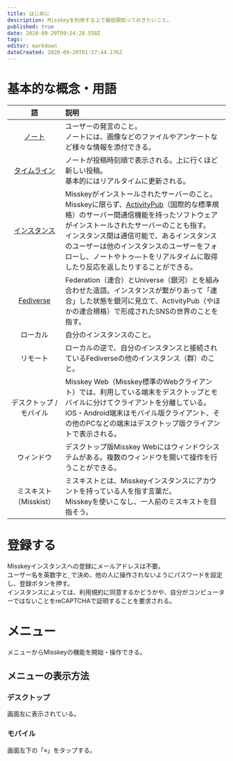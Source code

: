 ```yaml
---
title: はじめに
description: Misskeyを利用する上で最低限知っておきたいこと。
published: true
date: 2020-09-20T09:24:28.558Z
tags: 
editor: markdown
dateCreated: 2020-09-20T01:57:44.176Z
---
```


# 基本的な概念・用語

| 語 | 説明 |
|:-:|:--|
| [ノート](/ja/function/note) | ユーザーの発言のこと。<br>ノートには、画像などのファイルやアンケートなど様々な情報を添付できる。 |
| [タイムライン](/ja/function/tl) | ノートが投稿時刻順で表示される。上に行くほど新しい投稿。<br>基本的にはリアルタイムに更新される。 |
| [インスタンス](/ja/function/instance) | Misskeyがインストールされたサーバーのこと。Misskeyに限らず、[ActivityPub](/activitypub)（国際的な標準規格）のサーバー間通信機能を持ったソフトウェアがインストールされたサーバーのことも指す。<br>インスタンス間は通信可能で、あるインスタンスのユーザーは他のインスタンスのユーザーをフォローし、ノートやトゥ―トをリアルタイムに取得したり反応を返したりすることができる。 |
| [Fediverse](/ja/function/fediverse) | Federation（連合）とUniverse（銀河）とを組み合わせた造語。インスタンスが繋がりあって「連合」した状態を銀河に見立て、ActivityPub（やほかの連合規格）で形成されたSNSの世界のことを指す。 |
| ローカル | 自分のインスタンスのこと。 |
| リモート | ローカルの逆で、自分のインスタンスと接続されているFediverseの他のインスタンス（群）のこと。 |
| デスクトップ / モバイル | Misskey Web（Misskey標準のWebクライアント）では、利用している端末をデスクトップとモバイルに分けてクライアントを分離している。<br>iOS・Android端末はモバイル版クライアント、その他のPCなどの端末はデスクトップ版クライアントで表示される。 |
| ウィンドウ | デスクトップ版Misskey Webにはウィンドウシステムがある。複数のウィンドウを開いて操作を行うことができる。 |
| ミスキスト（Misskist） | ミスキストとは、Misskeyインスタンスにアカウントを持っている人を指す言葉だ。<br>Misskeyを使いこなし、一人前のミスキストを目指そう。 |

# 登録する
Misskeyインスタンスへの登録にメールアドレスは不要。  
ユーザー名を英数字と`_`で決め、他の人に操作されないようにパスワードを設定し、登録ボタンを押す。  
インスタンスによっては、利用規約に同意するかどうかや、自分がコンピューターではないことをreCAPTCHAで証明することを要求される。

# メニュー
メニューからMisskeyの機能を開始・操作できる。

## メニューの表示方法
### デスクトップ
画面左に表示されている。

### モバイル
画面左下の「≡」をタップする。